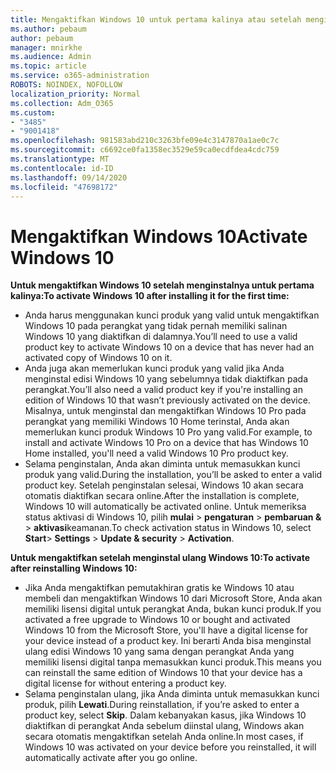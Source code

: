 ```yaml
---
title: Mengaktifkan Windows 10 untuk pertama kalinya atau setelah menginstal ulang
ms.author: pebaum
author: pebaum
manager: mnirkhe
ms.audience: Admin
ms.topic: article
ms.service: o365-administration
ROBOTS: NOINDEX, NOFOLLOW
localization_priority: Normal
ms.collection: Adm_O365
ms.custom:
- "3485"
- "9001418"
ms.openlocfilehash: 981583abd210c3263bfe09e4c3147870a1ae0c7c
ms.sourcegitcommit: c6692ce0fa1358ec3529e59ca0ecdfdea4cdc759
ms.translationtype: MT
ms.contentlocale: id-ID
ms.lasthandoff: 09/14/2020
ms.locfileid: "47698172"
---
```

# <a name="activate-windows-10"></a><span data-ttu-id="ccdac-102">Mengaktifkan Windows 10</span><span class="sxs-lookup"><span data-stu-id="ccdac-102">Activate Windows 10</span></span>

<span data-ttu-id="ccdac-103">**Untuk mengaktifkan Windows 10 setelah menginstalnya untuk pertama kalinya:**</span><span class="sxs-lookup"><span data-stu-id="ccdac-103">**To activate Windows 10 after installing it for the first time:**</span></span>

- <span data-ttu-id="ccdac-104">Anda harus menggunakan kunci produk yang valid untuk mengaktifkan Windows 10 pada perangkat yang tidak pernah memiliki salinan Windows 10 yang diaktifkan di dalamnya.</span><span class="sxs-lookup"><span data-stu-id="ccdac-104">You’ll need to use a valid product key to activate Windows 10 on a device that has never had an activated copy of Windows 10 on it.</span></span>
- <span data-ttu-id="ccdac-105">Anda juga akan memerlukan kunci produk yang valid jika Anda menginstal edisi Windows 10 yang sebelumnya tidak diaktifkan pada perangkat.</span><span class="sxs-lookup"><span data-stu-id="ccdac-105">You’ll also need a valid product key if you're installing an edition of Windows 10 that wasn’t previously activated on the device.</span></span> <span data-ttu-id="ccdac-106">Misalnya, untuk menginstal dan mengaktifkan Windows 10 Pro pada perangkat yang memiliki Windows 10 Home terinstal, Anda akan memerlukan kunci produk Windows 10 Pro yang valid.</span><span class="sxs-lookup"><span data-stu-id="ccdac-106">For example, to install and activate Windows 10 Pro on a device that has Windows 10 Home installed, you'll need a valid Windows 10 Pro product key.</span></span>
- <span data-ttu-id="ccdac-107">Selama penginstalan, Anda akan diminta untuk memasukkan kunci produk yang valid.</span><span class="sxs-lookup"><span data-stu-id="ccdac-107">During the installation, you’ll be asked to enter a valid product key.</span></span> <span data-ttu-id="ccdac-108">Setelah penginstalan selesai, Windows 10 akan secara otomatis diaktifkan secara online.</span><span class="sxs-lookup"><span data-stu-id="ccdac-108">After the installation is complete, Windows 10 will automatically be activated online.</span></span> <span data-ttu-id="ccdac-109">Untuk memeriksa status aktivasi di Windows 10, pilih **mulai** >  **pengaturan**  >  **pembaruan &**  >  **aktivasi**keamanan.</span><span class="sxs-lookup"><span data-stu-id="ccdac-109">To check activation status in Windows 10, select **Start**> **Settings** > **Update & security** > **Activation**.</span></span>

<span data-ttu-id="ccdac-110">**Untuk mengaktifkan setelah menginstal ulang Windows 10:**</span><span class="sxs-lookup"><span data-stu-id="ccdac-110">**To activate after reinstalling Windows 10:**</span></span>

- <span data-ttu-id="ccdac-111">Jika Anda mengaktifkan pemutakhiran gratis ke Windows 10 atau membeli dan mengaktifkan Windows 10 dari Microsoft Store, Anda akan memiliki lisensi digital untuk perangkat Anda, bukan kunci produk.</span><span class="sxs-lookup"><span data-stu-id="ccdac-111">If you activated a free upgrade to Windows 10 or bought and activated Windows 10 from the Microsoft Store, you'll have a digital license for your device instead of a product key.</span></span> <span data-ttu-id="ccdac-112">Ini berarti Anda bisa menginstal ulang edisi Windows 10 yang sama dengan perangkat Anda yang memiliki lisensi digital tanpa memasukkan kunci produk.</span><span class="sxs-lookup"><span data-stu-id="ccdac-112">This means you can reinstall the same edition of Windows 10 that your device has a digital license for without entering a product key.</span></span>
- <span data-ttu-id="ccdac-113">Selama penginstalan ulang, jika Anda diminta untuk memasukkan kunci produk, pilih **Lewati**.</span><span class="sxs-lookup"><span data-stu-id="ccdac-113">During reinstallation, if you’re asked to enter a product key, select **Skip**.</span></span> <span data-ttu-id="ccdac-114">Dalam kebanyakan kasus, jika Windows 10 diaktifkan di perangkat Anda sebelum diinstal ulang, Windows akan secara otomatis mengaktifkan setelah Anda online.</span><span class="sxs-lookup"><span data-stu-id="ccdac-114">In most cases, if Windows 10 was activated on your device before you reinstalled, it will automatically activate after you go online.</span></span>
